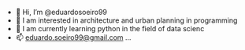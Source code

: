 - 👋 Hi, I’m @eduardosoeiro99
- 👀 I am interested in architecture and urban planning in programming
- 🌱 I am currently learning python in the field of data scienc
- 📫 eduardo.soeiro99@gmail.com ...

<!---
eduardosoeiro99/eduardosoeiro99 is a ✨ special ✨ repository because its `README.md` (this file) appears on your GitHub profile.
You can click the Preview link to take a look at your changes.
---> 
